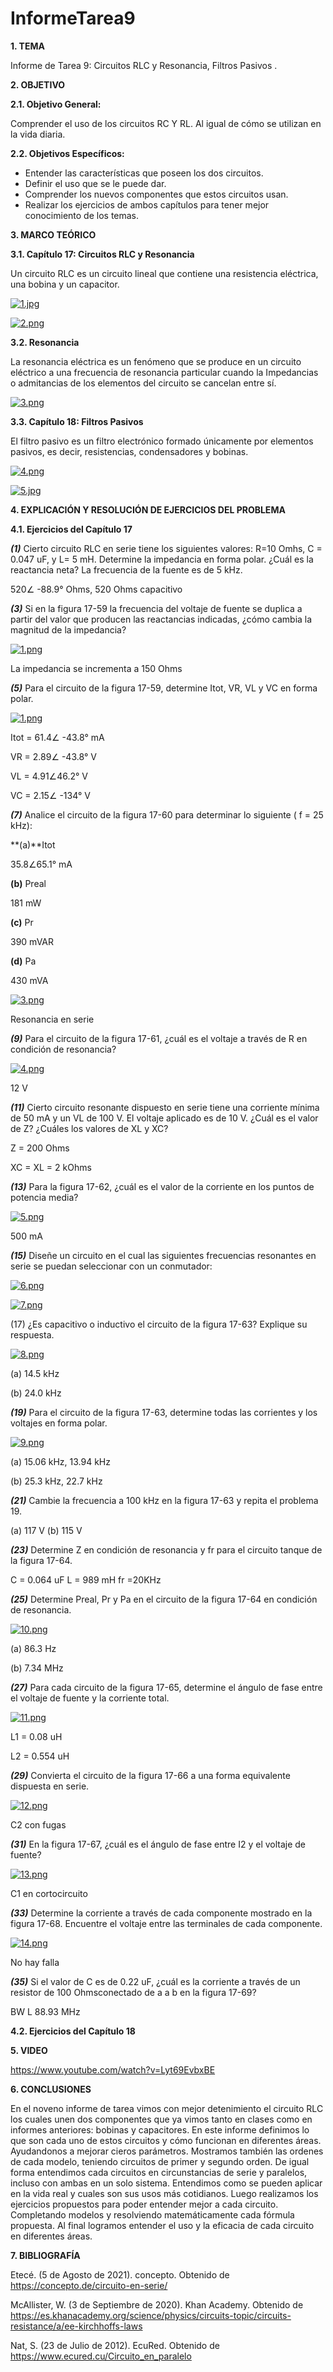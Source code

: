 # InformeTarea9
**1. TEMA**

Informe de Tarea 9: Circuitos RLC y Resonancia, Filtros Pasivos .

**2. OBJETIVO**

**2.1. Objetivo General:**

Comprender el uso de los circuitos RC Y RL. Al igual de cómo se utilizan en la vida diaria.

**2.2. Objetivos Específicos:**

- Entender las características que poseen los dos circuitos.
- Definir el uso que se le puede dar.
- Comprender los nuevos componentes que estos circuitos usan.
- Realizar los ejercicios de ambos capítulos para tener mejor conocimiento de los temas. 

**3. MARCO TEÓRICO**

**3.1. Capítulo 17: Circuitos RLC y Resonancia**

Un circuito RLC es un circuito lineal que contiene una resistencia eléctrica, una bobina y un capacitor.

[![1.jpg](https://i.postimg.cc/43dMLQGx/1.jpg)](https://postimg.cc/pmwqy8yw)

[![2.png](https://i.postimg.cc/jdDWzLL0/2.png)](https://postimg.cc/3dHJhrXn)

**3.2. Resonancia**

La resonancia eléctrica es un fenómeno que se produce en un circuito eléctrico a una frecuencia de resonancia particular cuando la Impedancias o admitancias de los elementos del circuito se cancelan entre sí.

[![3.png](https://i.postimg.cc/rFgd431b/3.png)](https://postimg.cc/N59fqNP7)

**3.3. Capítulo 18: Filtros Pasivos**

El filtro pasivo es un filtro electrónico formado únicamente por elementos pasivos, es decir, resistencias, condensadores y bobinas.

[![4.png](https://i.postimg.cc/zBD6yL84/4.png)](https://postimg.cc/7CcmcZCN)

[![5.jpg](https://i.postimg.cc/qqP1xgHJ/5.jpg)](https://postimg.cc/rR9G8Vp3)

**4. EXPLICACIÓN Y RESOLUCIÓN DE EJERCICIOS DEL PROBLEMA**

**4.1. Ejercicios del Capítulo 17**

***(1)*** Cierto circuito RLC en serie tiene los siguientes valores: R=10 Omhs, C = 0.047 uF, y L= 5 mH. Determine la impedancia en forma polar. ¿Cuál es la reactancia neta? La frecuencia de la fuente es de 5 kHz.

520∠ -88.9° Ohms, 520 Ohms capacitivo

***(3)*** Si en la figura 17-59 la frecuencia del voltaje de fuente se duplica a partir del valor que producen las reactancias indicadas, ¿cómo cambia la magnitud de la impedancia?

[![1.png](https://i.postimg.cc/cCjwpwPN/1.png)](https://postimg.cc/XBfrFGV2)

La impedancia se incrementa a 150 Ohms

***(5)*** Para el circuito de la figura 17-59, determine Itot, VR, VL y VC en forma polar.

[![1.png](https://i.postimg.cc/cCjwpwPN/1.png)](https://postimg.cc/XBfrFGV2)

Itot = 61.4∠ -43.8° mA

VR = 2.89∠ -43.8° V

VL = 4.91∠46.2° V

VC = 2.15∠ -134° V

***(7)*** Analice el circuito de la figura 17-60 para determinar lo siguiente ( f = 25 kHz):

**(a)**Itot

35.8∠65.1° mA

**(b)** Preal

181 mW

**(c)** Pr

390 mVAR

**(d)** Pa

430 mVA

[![3.png](https://i.postimg.cc/xj49wtpz/3.png)](https://postimg.cc/pyKN8YHW)

Resonancia en serie

***(9)*** Para el circuito de la figura 17-61, ¿cuál es el voltaje a través de R en condición de resonancia?

[![4.png](https://i.postimg.cc/C53Tzr9r/4.png)](https://postimg.cc/MfmrL561)

12 V

***(11)*** Cierto circuito resonante dispuesto en serie tiene una corriente mínima de 50 mA y un VL de 100 V. El voltaje aplicado es de 10 V. ¿Cuál es el valor de Z? ¿Cuáles los valores de XL y XC?

Z = 200 Ohms 

XC = XL = 2 kOhms

***(13)*** Para la figura 17-62, ¿cuál es el valor de la corriente en los puntos de potencia media?

[![5.png](https://i.postimg.cc/wTDTDDFR/5.png)](https://postimg.cc/kBXmm607)

500 mA

***(15)*** Diseñe un circuito en el cual las siguientes frecuencias resonantes en serie se puedan seleccionar con un conmutador:

[![6.png](https://i.postimg.cc/kghZ4p8Q/6.png)](https://postimg.cc/DSL5p5x0)

[![7.png](https://i.postimg.cc/NF4CwJBr/7.png)](https://postimg.cc/7J5n3NCx)

(17) ¿Es capacitivo o inductivo el circuito de la figura 17-63? Explique su respuesta.

[![8.png](https://i.postimg.cc/YCJ3TKYs/8.png)](https://postimg.cc/yDycSGfm)

(a) 14.5 kHz

(b) 24.0 kHz

***(19)*** Para el circuito de la figura 17-63, determine todas las corrientes y los voltajes en forma polar.

[![9.png](https://i.postimg.cc/5y0L6n8z/9.png)](https://postimg.cc/dkbLfRHQ)

(a) 15.06 kHz, 13.94 kHz

(b) 25.3 kHz, 22.7 kHz

***(21)*** Cambie la frecuencia a 100 kHz en la figura 17-63 y repita el problema 19.

(a) 117 V (b) 115 V

***(23)*** Determine Z en condición de resonancia y fr para el circuito tanque de la figura 17-64.

C = 0.064 uF L = 989 mH fr =20KHz

***(25)*** Determine Preal, Pr y Pa en el circuito de la figura 17-64 en condición de resonancia.

[![10.png](https://i.postimg.cc/257ZGPwv/10.png)](https://postimg.cc/GB9thg6h)

(a) 86.3 Hz

(b) 7.34 MHz

***(27)*** Para cada circuito de la figura 17-65, determine el ángulo de fase entre el voltaje de fuente y la corriente total.

[![11.png](https://i.postimg.cc/XvLrd9jk/11.png)](https://postimg.cc/3yyrH4Dk)

L1 = 0.08 uH

L2 = 0.554 uH

***(29)*** Convierta el circuito de la figura 17-66 a una forma equivalente dispuesta en serie.

[![12.png](https://i.postimg.cc/RZzhYgqT/12.png)](https://postimg.cc/JGPRDcNy)

C2 con fugas

***(31)*** En la figura 17-67, ¿cuál es el ángulo de fase entre I2 y el voltaje de fuente?

[![13.png](https://i.postimg.cc/HL6w0rdX/13.png)](https://postimg.cc/TyW5fYy3)

C1 en cortocircuito

***(33)*** Determine la corriente a través de cada componente mostrado en la figura 17-68. Encuentre el voltaje entre las terminales de cada componente.

[![14.png](https://i.postimg.cc/Jh0DLPCH/14.png)](https://postimg.cc/8F8Pdd5T)

No hay falla

***(35)*** Si el valor de C es de 0.22 uF, ¿cuál es la corriente a través de un resistor de 100 Ohmsconectado de a a b en la figura 17-69?

BW L 88.93 MHz

**4.2. Ejercicios del Capítulo 18**

 **5. VIDEO**

https://www.youtube.com/watch?v=Lyt69EvbxBE

**6. CONCLUSIONES**

En el noveno informe de tarea vimos con mejor detenimiento el circuito RLC los cuales unen dos componentes que ya vimos tanto en clases como en informes anteriores: bobinas y capacitores. En este informe definimos lo que son cada uno de estos circuitos y cómo funcionan en diferentes áreas. Ayudandonos a mejorar cieros parámetros. Mostramos también las ordenes de cada modelo, teniendo circuitos de primer y segundo orden. De igual forma entendimos cada circuitos en circunstancias de serie y paralelos, incluso con ambas en un solo sistema. Entendimos como se pueden aplicar en la vida real y cuales son sus usos más cotidianos. 
Luego realizamos los ejercicios propuestos para poder entender mejor a cada circuito. Completando modelos y resolviendo matemáticamente cada fórmula propuesta. Al final logramos entender el uso y la eficacia de cada circuito en diferentes áreas.

**7. BIBLIOGRAFÍA**

Etecé. (5 de Agosto de 2021). concepto. Obtenido de https://concepto.de/circuito-en-serie/

McAllister, W. (3 de Septiembre de 2020). Khan Academy. Obtenido de https://es.khanacademy.org/science/physics/circuits-topic/circuits-resistance/a/ee-kirchhoffs-laws

Nat, S. (23 de Julio de 2012). EcuRed. Obtenido de https://www.ecured.cu/Circuito_en_paralelo


